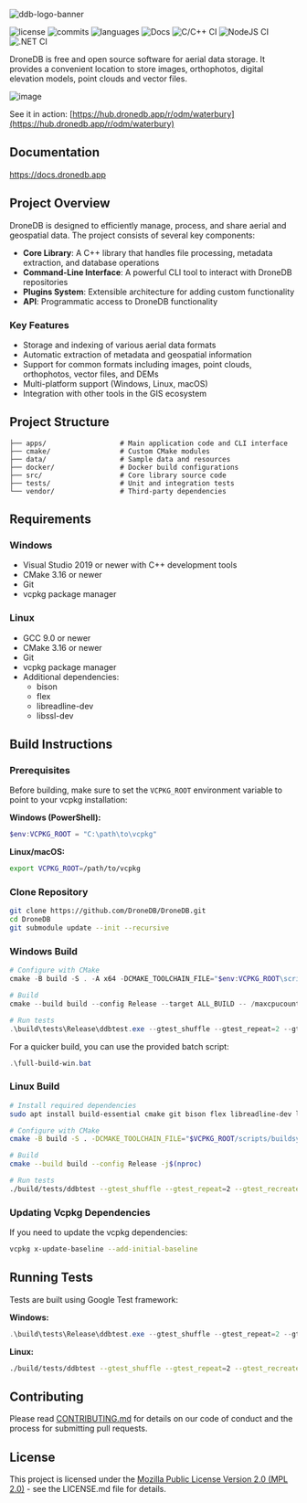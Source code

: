 ![ddb-logo-banner](https://user-images.githubusercontent.com/1951843/86480474-0fcc4280-bd1c-11ea-8663-a7a37f631565.png)

![license](https://img.shields.io/badge/license-MPL--2.0-blue) ![commits](https://img.shields.io/github/commit-activity/m/DroneDB/DroneDB) ![languages](https://img.shields.io/github/languages/top/DroneDB/DroneDB) ![Docs](https://github.com/DroneDB/DroneDB/workflows/Docs/badge.svg) ![C/C++ CI](https://github.com/DroneDB/DroneDB/workflows/C/C++%20CI/badge.svg) ![NodeJS CI](https://github.com/DroneDB/DroneDB/workflows/NodeJS%20CI/badge.svg) ![.NET CI](https://github.com/DroneDB/DroneDB/workflows/.NET%20CI/badge.svg)

DroneDB is free and open source software for aerial data storage. It provides a convenient location to store images, orthophotos, digital elevation models, point clouds and vector files.

![image](https://user-images.githubusercontent.com/1951843/147839499-0c263b47-4e51-437c-adbb-cc0bea50d29f.png)

See it in action: [https://hub.dronedb.app/r/odm/waterbury](https://hub.dronedb.app/r/odm/waterbury)

## Documentation

https://docs.dronedb.app

## Project Overview

DroneDB is designed to efficiently manage, process, and share aerial and geospatial data. The project consists of several key components:

- **Core Library**: A C++ library that handles file processing, metadata extraction, and database operations
- **Command-Line Interface**: A powerful CLI tool to interact with DroneDB repositories
- **Plugins System**: Extensible architecture for adding custom functionality
- **API**: Programmatic access to DroneDB functionality

### Key Features

- Storage and indexing of various aerial data formats
- Automatic extraction of metadata and geospatial information
- Support for common formats including images, point clouds, orthophotos, vector files, and DEMs
- Multi-platform support (Windows, Linux, macOS)
- Integration with other tools in the GIS ecosystem

## Project Structure

```
├── apps/                  # Main application code and CLI interface
├── cmake/                 # Custom CMake modules
├── data/                  # Sample data and resources
├── docker/                # Docker build configurations
├── src/                   # Core library source code
├── tests/                 # Unit and integration tests
└── vendor/                # Third-party dependencies
```

## Requirements

### Windows

- Visual Studio 2019 or newer with C++ development tools
- CMake 3.16 or newer
- Git
- vcpkg package manager

### Linux

- GCC 9.0 or newer
- CMake 3.16 or newer
- Git
- vcpkg package manager
- Additional dependencies:
  - bison
  - flex
  - libreadline-dev
  - libssl-dev

## Build Instructions

### Prerequisites

Before building, make sure to set the `VCPKG_ROOT` environment variable to point to your vcpkg installation:

**Windows (PowerShell):**
```powershell
$env:VCPKG_ROOT = "C:\path\to\vcpkg"
```

**Linux/macOS:**
```bash
export VCPKG_ROOT=/path/to/vcpkg
```

### Clone Repository

```bash
git clone https://github.com/DroneDB/DroneDB.git
cd DroneDB
git submodule update --init --recursive
```

### Windows Build

```powershell
# Configure with CMake
cmake -B build -S . -A x64 -DCMAKE_TOOLCHAIN_FILE="$env:VCPKG_ROOT\scripts\buildsystems\vcpkg.cmake"

# Build
cmake --build build --config Release --target ALL_BUILD -- /maxcpucount:14

# Run tests
.\build\tests\Release\ddbtest.exe --gtest_shuffle --gtest_repeat=2 --gtest_recreate_environments_when_repeating
```

For a quicker build, you can use the provided batch script:
```powershell
.\full-build-win.bat
```

### Linux Build

```bash
# Install required dependencies
sudo apt install build-essential cmake git bison flex libreadline-dev libssl-dev

# Configure with CMake
cmake -B build -S . -DCMAKE_TOOLCHAIN_FILE="$VCPKG_ROOT/scripts/buildsystems/vcpkg.cmake"

# Build
cmake --build build --config Release -j$(nproc)

# Run tests
./build/tests/ddbtest --gtest_shuffle --gtest_repeat=2 --gtest_recreate_environments_when_repeating
```

### Updating Vcpkg Dependencies

If you need to update the vcpkg dependencies:

```bash
vcpkg x-update-baseline --add-initial-baseline
```
## Running Tests

Tests are built using Google Test framework:

**Windows:**
```powershell
.\build\tests\Release\ddbtest.exe --gtest_shuffle --gtest_repeat=2 --gtest_recreate_environments_when_repeating
```

**Linux:**
```bash
./build/tests/ddbtest --gtest_shuffle --gtest_repeat=2 --gtest_recreate_environments_when_repeating
```

## Contributing

Please read [CONTRIBUTING.md](CONTRIBUTING.md) for details on our code of conduct and the process for submitting pull requests.

## License

This project is licensed under the [Mozilla Public License Version 2.0 (MPL 2.0)](LICENSE.md) - see the LICENSE.md file for details.

